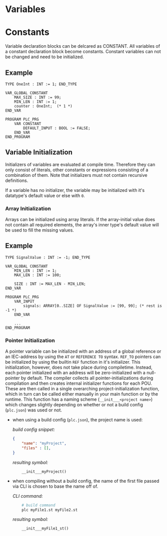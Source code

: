 # Variables

# Constants

Variable declaration blocks can be delcared as CONSTANT.
All variables of a constant declaration block become constants.
Constant variables can not be changed and need to be initialized.

## Example

```iecst
TYPE OneInt : INT := 1; END_TYPE

VAR_GLOBAL CONSTANT
    MAX_SIZE : INT := 99;
    MIN_LEN : INT := 1;
    counter : OneInt;  (* 1 *)
END_VAR

PROGRAM PLC_PRG
    VAR CONSTANT
        DEFAULT_INPUT : BOOL := FALSE;
    END_VAR
END_PROGRAM
```

## Variable Initialization

Initializers of variables are evaluated at compile time.
Therefore they can only consist of literals, other constants or expressions consisting of a combination of them.
Note that initializers must not contain recursive definitions.

If a variable has no initializer, the variable may be initialized with it's datatype's default value or else with `0`.

### Array Initialization

Arrays can be initialized using array literals.
If the array-initial value does not contain all required elements, the array's inner type's default value will be used to fill the missing values.

## Example

```iecst
TYPE SignalValue : INT := -1; END_TYPE

VAR_GLOBAL CONSTANT
    MIN_LEN : INT := 1;
    MAX_LEN : INT := 100;

    SIZE : INT := MAX_LEN - MIN_LEN;
END_VAR

PROGRAM PLC_PRG
    VAR_INPUT
        signals: ARRAY[0..SIZE] OF SignalValue := [99, 99]; (* rest is -1 *)
    END_VAR

    ...
END_PROGRAM
```

### Pointer Initialization

A pointer variable can be initialized with an address of a global reference or an IEC-address by using the `AT` or `REFERENCE TO` syntax. `REF_TO` pointers can be initialized by using the builtin `REF` function in it's initializer.
This initialization, however, does not take place during compiletime. Instead, each pointer initialized with an address will be zero-initialized with a null-pointer by default. The compiler collects all pointer-initializations during compilation and then creates internal initializer functions for each POU. These are then called in a single overarching project-initialization function, which in turn can be called either manually in your main function or by the runtime.
This function has a naming scheme (`__init___<project name>`) which changes slightly depending on whether or not a build config (`plc.json`) was used or not.

- when using a build config (`plc.json`), the project name is used:

    _build config snippet:_
    ```json
    {
        "name": "myProject",
        "files" : [],
    }
    ```
    _resulting symbol:_
    ```iecst
        __init___myProject()
    ```
- when compiling without a build config, the name of the first file passed via CLI is chosen to base the name off of.
    
    _CLI command:_
    ```bash
        # build command
        plc myFile1.st myFile2.st
    ```
    _resulting symbol:_
    ```iecst
        __init___myFile1_st()
    ```
